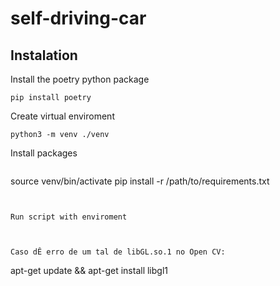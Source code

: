 # self-driving-car

## Instalation

Install the poetry python package
```
pip install poetry
```

Create virtual enviroment
```
python3 -m venv ./venv
```

Install packages
```
```
source venv/bin/activate
pip install -r /path/to/requirements.txt
```


Run script with enviroment
```
```


Caso dÊ erro de um tal de libGL.so.1 no Open CV:
```
apt-get update && apt-get install libgl1
```
 